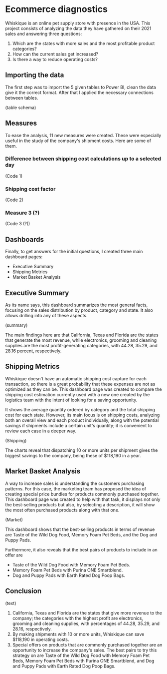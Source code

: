 # Ecommerce diagnostics

Whiskique is an online pet supply store with presence in the USA. This project consists of analyzing the data they have gathered on their 2021 sales and answering three questions:

1. Which are the states with more sales and the most profitable product categories?
2. How can the current sales get increased?
3. Is there a way to reduce operating costs?

## Importing the data

The first step was to import the 5 given tables to Power BI, clean the data give it the correct format. After that I applied the necessary connections between tables.

(table schema)

## Measures

To ease the analysis, 11 new measures were created. These were especially useful in the study of the company's shipment costs. Here are some of them.

### Difference between shipping cost calculations up to a selected day

(Code 1)

### Shipping cost factor

(Code 2)

### Measure 3 (?)
(Code 3 (?))

## Dashboards

Finally, to get answers for the initial questions, I created three main dashboard pages:

- Executive Summary
- Shipping Metrics
- Market Basket Analysis

## Executive Summary

As its name says, this dashboard summarizes the most general facts, focusing on the sales distribution by product, category and state. It also allows drilling into any of these aspects.

(summary)

The main findings here are that California, Texas and Florida are the states that generate the most revenue, while electronics, grooming and cleaning supplies are the most profit-generating categories, with 44.28, 35.29, and 28.16 percent, respectively.

## Shipping Metrics

Whiskique doesn't have an automatic shipping cost capture for each transaction, so there is a great probability that these expenses are not as optimized as they can be.
This dashboard page was created to compare the shipping cost estimation currently used with a new one created by the logistics team with the intent of looking for a saving opportunity.

It shows the average quantity ordered by category and the total shipping cost for each state. However, its main focus is on shipping costs, analyzing both an overall view and each product individually, along with the potential savings if shipments include a certain unit's quantity; it is convenient to review each case in a deeper way.

(Shipping)

The charts reveal that dispatching 10 or more units per shipment gives the biggest savings to the company, being these of $118,190 in a year.

## Market Basket Analysis

A way to increase sales is understanding the customers purchasing patterns. For this case, the marketing team has proposed the idea of creating special price bundles for products commonly purchased together. This dashboard page was created to help with that task, it displays not only the best-selling products but also, by selecting a description, it will show the most often purchased products along with that one.

(Market)

This dashboard shows that the best-selling products in terms of revenue are Taste of the Wild Dog Food, Memory Foam Pet Beds, and the Dog and Puppy Pads.

Furthermore, it also reveals that the best pairs of products to include in an offer are

- Taste of the Wild Dog Food with Memory Foam Pet Beds.
- Memory Foam Pet Beds with Purina ONE Smartblend.
- Dog and Puppy Pads with Earth Rated Dog Poop Bags.

## Conclusion

(text)

1. California, Texas and Florida are the states that give more revenue to the company; the categories with the highest profit are electronics, grooming and cleaning supplies, with percentages of 44.28, 35.29, and 28.16, respectively.
2. By making shipments with 10 or more units, Whiskique can save $118,190 in operating costs.
3. Special offers on products that are commonly purchased together are an opportunity to increase the company's sales. The best pairs to try this strategy on are Taste of the Wild Dog Food with Memory Foam Pet Beds, Memory Foam Pet Beds with Purina ONE Smartblend, and Dog and Puppy Pads with Earth Rated Dog Poop Bags.
